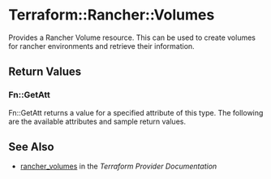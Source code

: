 # Terraform::Rancher::Volumes

Provides a Rancher Volume resource. This can be used to create volumes for rancher environments and retrieve their information.

## Return Values

### Fn::GetAtt

Fn::GetAtt returns a value for a specified attribute of this type. The following are the available attributes and sample return values.

## See Also

* [rancher_volumes](https://www.terraform.io/docs/providers/rancher/r/volumes.html) in the _Terraform Provider Documentation_